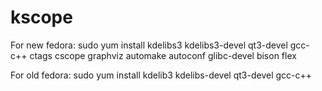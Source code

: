 kscope
======
For new fedora:
sudo yum install kdelibs3 kdelibs3-devel qt3-devel gcc-c++ ctags cscope graphviz automake autoconf glibc-devel bison flex

For old fedora:
sudo yum install kdelib3 kdelibs-devel qt3-devel gcc-c++
